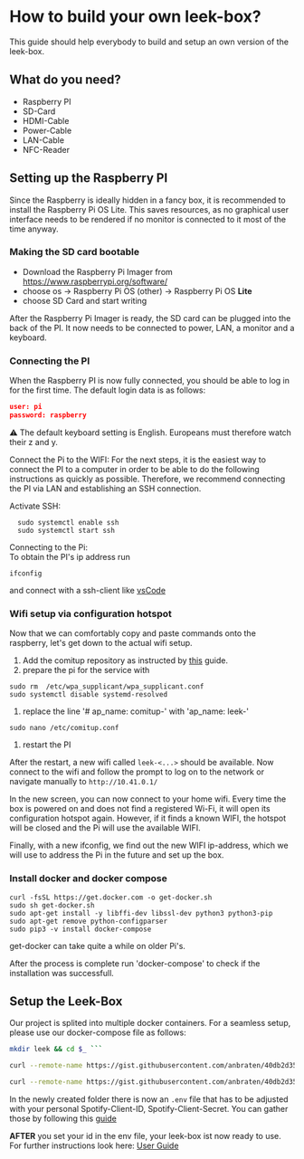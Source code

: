 # How to build your own leek-box?

This guide should help everybody to build and setup an own version of the leek-box.

## What do you need?
* Raspberry PI
* SD-Card
* HDMI-Cable
* Power-Cable
* LAN-Cable
* NFC-Reader

## Setting up the Raspberry PI
Since the Raspberry is ideally hidden in a fancy box, it is recommended to install the Raspberry Pi OS Lite. This saves resources, as no graphical user interface needs to be rendered if no monitor is connected to it most of the time anyway.

### Making the SD card bootable
* Download the Raspberry Pi Imager from https://www.raspberrypi.org/software/
* choose os -> Raspberry Pi OS (other) -> Raspberry Pi OS **Lite**
* choose SD Card and start writing

After the Raspberry Pi Imager is ready, the SD card can be plugged into the back of the PI. It now needs to be connected to power, LAN, a monitor and a keyboard.

### Connecting the PI
When the Raspberry PI is now fully connected, you should be able to log in for the first time. The default login data  is as follows: </br>
  ```json
  user: pi
  password: raspberry
  ```
⚠️ The default keyboard setting is English.
Europeans must therefore watch their z and y.

Connect the Pi to the WIFI:
For the next steps, it is the easiest way to connect the PI to a computer in order to be able to do the following instructions as quickly as possible. Therefore, we recommend connecting the PI via LAN and establishing an SSH connection.

Activate SSH: <br>
```linux
  sudo systemctl enable ssh
  sudo systemctl start ssh
```
Connecting to the Pi: <br>
To obtain the PI's ip address run
```
ifconfig
```
and connect with a ssh-client like [vsCode](https://www.hanselman.com/blog/visual-studio-code-remote-development-over-ssh-to-a-raspberry-pi-is-butter)

### Wifi setup via configuration hotspot
Now that we can comfortably copy and paste commands onto the raspberry, let's get down to the actual wifi setup.


1. Add the comitup repository as instructed by [this](https://davesteele.github.io/comitup/ppa.html) guide.
1. prepare the pi for the service with
```
sudo rm  /etc/wpa_supplicant/wpa_supplicant.conf
sudo systemctl disable systemd-resolved
```
1.  replace the  line '# ap_name: comitup-<nn>' with 'ap_name: leek-<nn>'
```
sudo nano /etc/comitup.conf
```
1. restart the PI

After the restart, a new wifi called `leek-<...>` should be available. 
Now connect to the wifi and follow the prompt to log on to the network or navigate manually to `http://10.41.0.1/`

In the new screen, you can now connect to your home wifi. Every time the box is powered on and does not find a registered Wi-Fi, it will open its configuration hotspot again.
However, if it finds a known WIFI, the hotspot will be closed and the Pi will use the available WIFI.

Finally, with a new ifconfig, we find out the new WIFI ip-address, which we will use to address the Pi in the future and set up the box.


### Install docker and docker compose
```
curl -fsSL https://get.docker.com -o get-docker.sh
sudo sh get-docker.sh
sudo apt-get install -y libffi-dev libssl-dev python3 python3-pip
sudo apt-get remove python-configparser
sudo pip3 -v install docker-compose
```
get-docker can take quite a while on older Pi's.


After the process is complete run 'docker-compose' to check if the installation was successfull.


## Setup the Leek-Box

Our project is splited into multiple docker containers. For a seamless setup, please use our docker-compose file as follows:

```bash
mkdir leek && cd $_ ```

curl --remote-name https://gist.githubusercontent.com/anbraten/40db2d35b1788714b6899b2e01057597/raw/docker-compose.yml```

curl --remote-name https://gist.githubusercontent.com/anbraten/40db2d35b1788714b6899b2e01057597/raw/746935ae596ee0b0331f1c259e4c52909f97ae30/.env
```

In the newly created folder there is now an `.env` file that has to be adjusted with your personal Spotify-Client-ID, Spotify-Client-Secret. You can gather those by following this [guide](https://developer.spotify.com/documentation/general/guides/app-settings/)

**AFTER** you set your id in the env file, your leek-box ist now ready to use.
For further instructions look here: [User Guide](./Usage.md)
